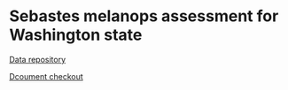# Sebastes melanops assessment for Washington state

[Data repository](https://drive.google.com/drive/folders/17vRofDELq2G5fJhJBX4ejWU23XTKZ9aQ?usp=share_link)

[Dcoument checkout](https://docs.google.com/spreadsheets/d/14rWsXKT-b4y2s8rJrrR4PL7jSzwefp9dolvzypMeWnk/edit?usp=sharing)
